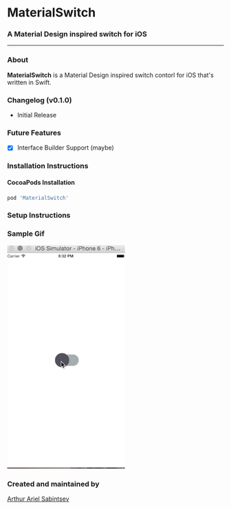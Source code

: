 # MaterialSwitch

### A Material Design inspired switch for iOS

---
### About
**MaterialSwitch** is a Material Design inspired switch contorl for iOS that's written in Swift.

### Changelog (v0.1.0)
- Initial Release

### Future Features
- [x] Interface Builder Support (maybe)

### Installation Instructions

#### CocoaPods Installation
```ruby
pod 'MaterialSwitch'
```

### Setup Instructions	

### Sample Gif

![Material Switch](https://github.com/ArtSabintsev/MaterialSwitch/blob/master/MaterialSwitch.gif "Material Switch")

### Created and maintained by
[Arthur Ariel Sabintsev](http://www.sabintsev.com/)
